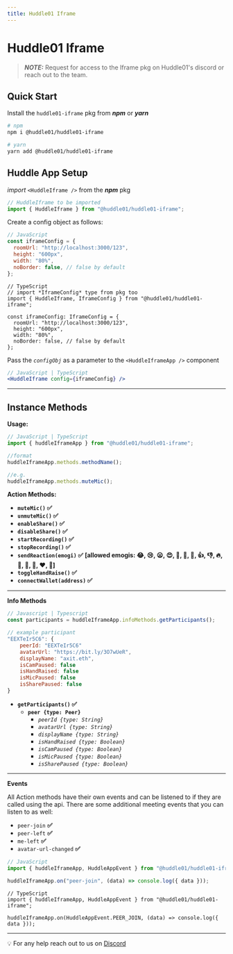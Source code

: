```yaml
---
title: Huddle01 Iframe
---
```


# Huddle01 Iframe

> **_NOTE:_** Request for access to the Iframe pkg on Huddle01's discord or reach out to the team.

## Quick Start

Install the `huddle01-iframe` pkg from **_npm_** or **_yarn_**

```bash
# npm
npm i @huddle01/huddle01-iframe

# yarn
yarn add @huddle01/huddle01-iframe
```

## **Huddle App Setup**

_import_ `<HuddleIframe />` from the **_npm_** pkg

```jsx
// HuddleIframe to be imported
import { HuddleIframe } from "@huddle01/huddle01-iframe";
```

Create a config object as follows:

```jsx
// JavaScript
const iframeConfig = {
  roomUrl: "http://localhost:3000/123",
  height: "600px",
  width: "80%",
  noBorder: false, // false by default
};
```

```tsx
// TypeScript
// import *IframeConfig* type from pkg too
import { HuddleIframe, IframeConfig } from "@huddle01/huddle01-iframe";

const iframeConfig: IframeConfig = {
  roomUrl: "http://localhost:3000/123",
  height: "600px",
  width: "80%",
  noBorder: false, // false by default
};
```

Pass the _`configObj`_ as a parameter to the `<HuddleIframeApp />` component

```jsx
// JavaScript | TypeScript
<HuddleIframe config={iframeConfig} />
```

---

## Instance Methods

**Usage:**

```jsx
// JavaScript | TypeScript
import { huddleIframeApp } from "@huddle01/huddle01-iframe";

//format
huddleIframeApp.methods.methodName();

//e.g.
huddleIframeApp.methods.muteMic();
```

**Action Methods:**

- **`muteMic()` ✅**
- **`unmuteMic()` ✅**
- **`enableShare()` ✅**
- **`disableShare()` ✅**
- **`startRecording()` ✅**
- **`stopRecording()` ✅**
- **`sendReaction(emogi)` ✅**
  **[allowed emogis: 😂, 😢, 😦, 😍, 🤔, 👀, 🙌, 👍, 👎, 🔥, 🍻, 🚀, 🎉, ❤️, 💯]**
- **`toggleHandRaise()` ✅**
- **`connectWallet(address)` ✅**

---

**Info Methods**

```jsx
// Javascript | Typescript
const participants = huddleIframeApp.infoMethods.getParticipants();
```

```jsx
// example participant
"EEXTeIr5C6": {
	peerId: "EEXTeIr5C6"
	avatarUrl: "https://bit.ly/3O7wUeR",
	displayName: "axit.eth",
	isCamPaused: false
	isHandRaised: false
	isMicPaused: false
	isSharePaused: false
}
```

- **`getParticipants()` ✅**
  - **`peer {type: Peer}`**
    - _`peerId {type: String}`_
    - _`avatarUrl {type: String}`_
    - _`displayName {type: String}`_
    - _`isHandRaised {type: Boolean}`_
    - _`isCamPaused {type: Boolean}`_
    - _`isMicPaused {type: Boolean}`_
    - _`isSharePaused {type: Boolean}`_

---

**Events**

All Action methods have their own events and can be listened to if they are called using the api.
There are some additional meeting events that you can listen to as well:

- `peer-join` **✅**
- `peer-left` **✅**
- `me-left` **✅**
- `avatar-url-changed` **✅**

```jsx
// JavaScript
import { huddleIframeApp, HuddleAppEvent } from "@huddle01/huddle01-iframe";

huddleIframeApp.on("peer-join", (data) => console.log({ data }));
```

```tsx
// TypeScript
import { huddleIframeApp, HuddleAppEvent } from "@huddle01/huddle01-iframe";

huddleIframeApp.on(HuddleAppEvent.PEER_JOIN, (data) => console.log({ data }));
```

---

💡 For any help reach out to us on
[Discord](https://discord.com/invite/EYqfS32jYc)
